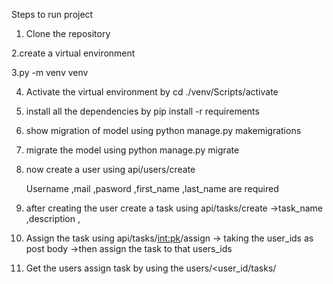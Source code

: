 
Steps to run project 
1. Clone the repository

2.create a virtual environment

3.py -m venv venv

4. Activate the virtual environment by cd ./venv/Scripts/activate

5. install all the dependencies by pip install -r requirements
6. show  migration of model using  python manage.py makemigrations
7. migrate the model using python manage.py migrate

8. now create a user using api/users/create

   Username  ,mail ,pasword ,first_name ,last_name are required

9. after creating the user create a task using api/tasks/create
    ->task_name ,description ,


10. Assign the task using api/tasks/<int:pk>/assign 
     -> taking the user_ids as post body
     ->then assign the task to that users_ids

11. Get the users assign task by using the users/<user_id/tasks/

